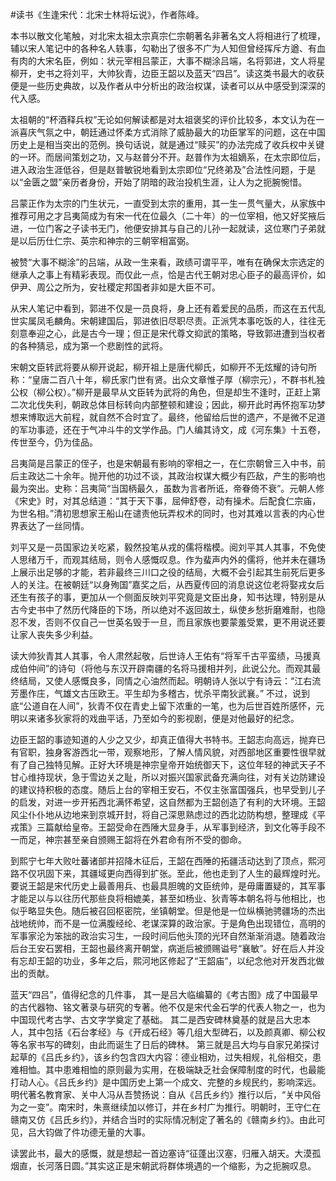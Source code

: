 #读书《生逢宋代：北宋士林将坛说》，作者陈峰。

本书以散文化笔触，对北宋太祖太宗真宗仁宗朝著名非著名文人将相进行了梳理，辅以宋人笔记中的各种名人轶事，勾勒出了很多不广为人知但曾经挥斥方遒、有血有肉的大宋名臣，例如：状元宰相吕蒙正，大事不糊涂吕端，名将郭进，文人将星柳开，史书之将刘平，大帅狄青，边臣王韶以及蓝天“四吕”。读这类书最大的收获便是一些历史典故，以及作者从中分析出的政治权谋，读者可以从中感受到深深的代入感。

太祖朝的“杯酒释兵权”无论如何解读都是对太祖褒奖的评价比较多，本文认为在一派喜庆气氛之中，朝廷通过怀柔方式消除了威胁最大的功臣掌军的问题，这在中国历史上是相当突出的范例。换句话说，就是通过“赎买”的办法完成了收兵权中关键的一环。而居间策划之功，又与赵普分不开。赵普作为太祖嫡系，在太宗即位后，进入政治生涯低谷，但是赵普敏锐地看到太宗即位“兄终弟及”合法性问题，于是以“金匮之盟”亲历者身份，开始了阴暗的政治投机生涯，让人为之扼腕惋惜。

吕蒙正作为太宗的门生状元，一直受到太宗的重用，其一生一贯气量大，从家族中推荐可用之才吕夷简成为有宋一代在位最久（二十年）的一位宰相，他又好奖掖后进，一位门客之子读书无门，他便安排其与自己的儿孙一起就读，这位寒门子弟就是以后历仕仁宗、英宗和神宗的三朝宰相富弼。

被赞“大事不糊涂”的吕端，从政一生来看，政绩可谓平平，唯有在确保太宗选定的继承人之事上有精彩表现。而仅此一点，恰是古代王朝对忠心臣子的最高评价，如伊尹、周公之所为，安社稷定邦国者非如是大臣不可。

从宋人笔记中看到，郭进不仅是一员良将，身上还有着爱民的品质，而这在五代乱世实属凤毛麟角。宋朝建国后，郭进依旧尽职尽责。正派凭本事吃饭的人，往往无刻意奉迎之心，此是古今一理；但正是宋代尊文抑武的策略，导致郭进遭到当权者的各种猜忌，成为第一个悲剧性的武将。

宋朝文臣转武将要从柳开说起，柳开祖上是唐代柳氏，如柳开不无炫耀的诗句所称：“皇唐二百八十年，柳氏家门世有贤。出众文章惟子厚（柳宗元），不群书札独公权（柳公权）。”柳开是最早从文臣转为武将的角色，但是却生不逢时，正赶上第二次北伐失利，朝政总体目标转向内部整顿和建设；因此，柳开此时再怀抱军功梦想来博取远大前程，就自然不合时宜了。最终，他留给后世的遗产，不是微不足道的军功事迹，还在于气冲斗牛的文学作品。门人编其诗文，成《河东集》十五卷，传世至今，仍为佳品。

吕夷简是吕蒙正的侄子，也是宋朝最有影响的宰相之一，在仁宗朝曾三入中书，前后主政达二十余年。抛开他的功过不谈，其政治权谋大概少有匹敌，产生的影响也最为突出。史称：吕夷简“当国柄最久，虽数为言者所诋，帝眷倚不衰”。元朝人修《宋史》时，对其总结道：“其于天下事，屈伸舒卷，动有操术。后配食仁宗庙，为世名相。”清初思想家王船山在谴责他玩弄权术的同时，也对其难以言表的内心世界表达了一丝同情。

刘平又是一员国家边关吃紧，毅然投笔从戎的儒将楷模。阅刘平其人其事，不免使人思绪万千，而观其结局，则令人感慨叹息。作为蜚声内外的儒将，他并未在疆场上展示出足够的才能，若非最终三川口之役的结局，大概不会引起其生前死后更多人的关注。在被朝廷“以身殉国”嘉奖之后，从西夏传回的消息说这位老将娶戎女后还生有孩子的事，更加从一个侧面反映刘平究竟是文臣出身，知书达理，特别是从古今史书中了然历代降臣的下场，所以绝对不返回故土，纵使乡愁折磨难耐，也隐忍不发，否则不仅自己一世英名毁于一旦，而且家族也要蒙羞受累，更不用说还要让家人丧失多少利益。

读大帅狄青其人其事，令人肃然起敬，后世诗人王佑有“将军千古平蛮绩，马援真成伯仲间”的诗句（将他与东汉开辟南疆的名将马援相并列，此说公允。而观其最终结局，又使人感慨良多，同情之心油然而起。明朝诗人张以宁有诗云：“江右流芳墨作庄，气雄文古压欧王。平生却为多稽古，忧杀平南狄武襄。” 不过，说到底“公道自在人间”，狄青不仅在青史上留下浓重的一笔，也为后世百姓所感怀，元明以来诸多狄家将的戏曲平话，乃至如今的影视剧，便是对他最好的纪念。

边臣王韶的事迹知道的人少之又少，却真正值得大书特书。王韶志向高远，抛弃已有官职，独身客游西北一带，观察地形，了解人情风貌，对西部地区重要性很早就有了自己独特见解。正好大环境是神宗皇帝开始统御天下，这位年轻的神武天子不甘心维持现状，急于雪边关之耻，所以对振兴国家武备充满向往，对有关边防建设的建议持积极的态度。随后上台的宰相王安石，不仅主张富国强兵，也早受到儿子的启发，对进一步开拓西北满怀希望，这自然都为王韶创造了有利的大环境。王韶风尘仆仆地从边地来到京城开封，将自己深思熟虑过的西北边防构想，整理成《平戎策》三篇献给皇帝。王韶受命在西陲大显身手，从军事到经济，到文化等手段不一而足，神宗甚至亲自颁赐王韶将在外君命有所不受的御命。

到熙宁七年大败吐蕃诸部并招降木征后，王韶在西陲的拓疆活动达到了顶点，熙河路不仅巩固下来，其疆域更向西得到扩张。至此，他也走到了人生的最辉煌时光。 要说王韶是宋代历史上最善用兵、也最具胆魄的文臣统帅，是毋庸置疑的，其军事才能足以与以往历代那些良将相媲美，甚至如杨业、狄青等本朝名将与他相比，也似乎略显失色。随后被召回枢密院，坐镇朝堂。但是他是一位纵横驰骋疆场的杰出战地统帅，而不是一位满腹经纶、老谋深算的政治家。于是角色出现错位，高明的军事家沦为笨拙的政治实习生，一段时间后他头顶的光环自然渐渐消退。随着政治后台王安石罢相，王韶也最终离开朝堂，病逝后被颁赐谥号“襄敏”。好在后人并没有忘却王韶的功业，多年之后，熙河地区修起了“王韶庙”，以纪念他对开发西北做出的贡献。

蓝天“四吕”，值得纪念的几件事，
其一是吕大临编纂的《考古图》成了中国最早的古代器物、铭文著录与研究的专著。他不仅是宋代金石学的代表人物之一，也为中国现代考古学、古文字学奠定了基础。
其二是西安碑林奠基的就是吕大忠本人，其中包括《石台孝经》与《开成石经》等几组大型碑石，以及颜真卿、柳公权等名家书写的碑刻，由此而诞生了日后的碑林。
第三就是吕大均与自家兄弟探讨起草的《吕氏乡约》，该乡约包含四大内容：德业相劝，过失相规，礼俗相交，患难相恤。其中患难相恤的原则最为实用，在极端缺乏社会保障制度的时代，也最能打动人心。《吕氏乡约》是中国历史上第一个成文、完整的乡规民约，影响深远。明代著名教育家、关中人冯从吾赞扬说：自从《吕氏乡约》推行以后，“关中风俗为之一变”。南宋时，朱熹继续加以修订，并在乡村广为推行。明朝时，王守仁在赣南又仿《吕氏乡约》，并结合当时的实际情况制定了著名的《赣南乡约》。由此可见，吕大钧做了件功德无量的大事。

读罢此书，最大的感慨，就是想起一首边塞诗“征蓬出汉塞，归雁入胡天。大漠孤烟直，长河落日圆。”其实这正是宋朝武将群体境遇的一个缩影，为之扼腕叹息。
